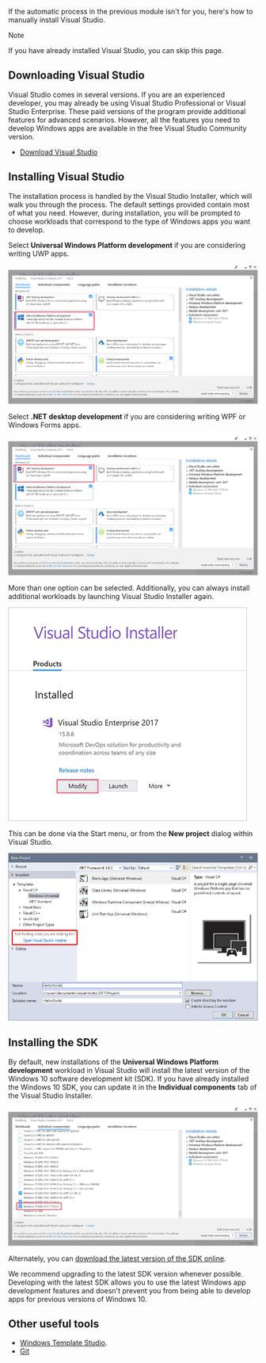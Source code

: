 If the automatic process in the previous module isn't for you, here's how to manually install Visual Studio.

> [!NOTE]
> If you have already installed Visual Studio, you can skip this page.

## Downloading Visual Studio

Visual Studio comes in several versions. If you are an experienced developer, you may already be using Visual Studio Professional or Visual Studio Enterprise. These paid versions of the program provide additional features for advanced scenarios. However, all the features you need to develop Windows apps are available in the free Visual Studio Community version.

* [Download Visual Studio](https://go.microsoft.com/fwlink/p/?LinkID=534189)

## Installing Visual Studio

The installation process is handled by the Visual Studio Installer, which will walk you through the process. The default settings provided contain most of what you need. However, during installation, you will be prompted to choose workloads that correspond to the type of Windows apps you want to develop.

Select **Universal Windows Platform development** if you are considering writing UWP apps.

![Visual Studio packages for UWP](../media/vs-2017-uwp-setup.png)

Select **.NET desktop development** if you are considering writing WPF or Windows Forms apps.

![Visual Studio packages for .NET](../media/vs-2017-net-setup.png)

More than one option can be selected. Additionally, you can always install additional workloads by launching Visual Studio Installer again.

![Modifying the VS installation](../media/vs-installer-options.png)

This can be done via the Start menu, or from the **New project** dialog within Visual Studio.

![How to launch the VS installer](../media/win10-cs-install.png)

## Installing the SDK

By default, new installations of the **Universal Windows Platform development** workload in Visual Studio will install the latest version of the Windows 10 software development kit (SDK). If you have already installed the Windows 10 SDK, you can update it in the **Individual components** tab of the Visual Studio Installer.

![Windows 10 SDKs in the VS installer](../media/uwp-sdk-standalone.png)

Alternately, you can [download the latest version of the SDK online](https://developer.microsoft.com/windows/downloads/windows-10-sdk).

We recommend upgrading to the latest SDK version whenever possible. Developing with the latest SDK allows you to use the latest Windows app development features and doesn't prevent you from being able to develop apps for previous versions of Windows 10.

## Other useful tools

* [Windows Template Studio](https://marketplace.visualstudio.com/items?itemName=WASTeamAccount.WindowsTemplateStudio).
* [Git](https://git-scm.com)
